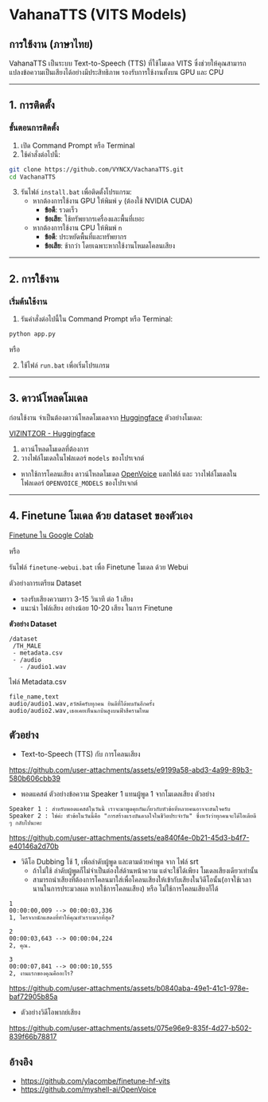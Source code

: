 # VahanaTTS (VITS Models)

## การใช้งาน (ภาษาไทย)

VahanaTTS เป็นระบบ Text-to-Speech (TTS) ที่ใช้โมเดล VITS ซึ่งช่วยให้คุณสามารถแปลงข้อความเป็นเสียงได้อย่างมีประสิทธิภาพ รองรับการใช้งานทั้งบน GPU และ CPU

---

## 1. การติดตั้ง

### ขั้นตอนการติดตั้ง
1. เปิด Command Prompt หรือ Terminal
2. ใช้คำสั่งต่อไปนี้:

```sh
git clone https://github.com/VYNCX/VachanaTTS.git
cd VachanaTTS
```

3. รันไฟล์ `install.bat` เพื่อติดตั้งโปรแกรม:
   - หากต้องการใช้งาน GPU ให้พิมพ์ `y` (ต้องใช้ NVIDIA CUDA)
     - **ข้อดี**: รวดเร็ว
     - **ข้อเสีย**: ใช้ทรัพยากรเครื่องและพื้นที่เยอะ
   - หากต้องการใช้งาน CPU ให้พิมพ์ `n`
     - **ข้อดี**: ประหยัดพื้นที่และทรัพยากร
     - **ข้อเสีย**: ช้ากว่า โดยเฉพาะหากใช้งานโหมดโคลนเสียง

---

## 2. การใช้งาน

### เริ่มต้นใช้งาน
1. รันคำสั่งต่อไปนี้ใน Command Prompt หรือ Terminal:

```sh
python app.py
```

หรือ

2. ใช้ไฟล์ `run.bat` เพื่อเริ่มโปรแกรม

---

## 3. ดาวน์โหลดโมเดล

ก่อนใช้งาน จำเป็นต้องดาวน์โหลดโมเดลจาก [Huggingface](https://huggingface.co) ตัวอย่างโมเดล:

[VIZINTZOR - Huggingface](https://huggingface.co/VIZINTZOR)

1. ดาวน์โหลดโมเดลที่ต้องการ
2. วางไฟล์โมเดลในโฟลเดอร์ `models` ของโปรเจกต์

- หากใช้การโคลนเสียง ดาวน์โหลดโมเดล [OpenVoice](https://github.com/VYNCX/OpenVoice-WebUI/releases/download/Download/OPENVOICE_MODELS.zip) แตกไฟล์ และ วางไฟล์โมเดลในโฟลเดอร์ `OPENVOICE_MODELS` ของโปรเจกต์
---

## 4. Finetune โมเดล ด้วย dataset ของตัวเอง

[Finetune ใน Google Colab](https://colab.research.google.com/drive/12qbpHnu7wYiTEoqh6_57_KUjp4gJkx2h?usp=sharing)

หรือ 

รันไฟล์ `finetune-webui.bat` เพื่อ Finetune โมเดล ด้วย Webui

ตัวอย่างการเตรียม Dataset 
   - รองรับเสียงความยาว 3-15 วินาที ต่อ 1 เสียง
   - แนะนำ ไฟล์เสียง อย่างน้อย 10-20 เสียง ในการ Finetune

**ตัวอย่าง Dataset** 
```text
/dataset
 /TH_MALE
 - metadata.csv
 - /audio
   - /audio1.wav
```
ไฟล์ Metadata.csv

```text
file_name,text
audio/audio1.wav,สวัสดีครับทุกคน ยินดีที่ได้พบกันอีกครั้ง
audio/audio2.wav,เธอเคยเห็นนกบินสูงบนฟ้าสีครามไหม
```

## ตัวอย่าง
- Text-to-Speech (TTS) กับ การโคลนเสียง

https://github.com/user-attachments/assets/e9199a58-abd3-4a99-89b3-580b606cbb39


- พอดแคสต์ ตัวอย่างข้อความ Speaker 1 แทนผู้พูด 1 จากโมเดลเสียง ตัวอย่าง
```text
Speaker 1 : สำหรับพอดแคสต์ในวันนี้ เราจะมาพูดคุยกันเกี่ยวกับหัวข้อที่หลายคนอาจจะสนใจครับ
Speaker 2 : ใช่ค่ะ หัวข้อในวันนี้คือ "การสร้างแรงบันดาลใจในชีวิตประจำวัน" ซึ่งหวังว่าทุกคนจะได้ไอเดียดี ๆ กลับไปนะคะ
```

https://github.com/user-attachments/assets/ea840f4e-0b21-45d3-b4f7-e40146a2d70b


- วิดีโอ Dubbing ใช้ 1, เพื่อลำดับผู้พูด และตามด้วยคำพูด จาก ไฟล์ srt
   - ถ้าไม่ใช้ ลำดับผู้พูดก็ไม่จำเป็นต่องใส่ด้านหน้าความ แต่จะใช้ได้เพียง โมเดลเสียงเดียวเท่านั้น
   - สามารถนำเสียงที่ต้องการโคลนมาใส่เพื่อโคลนเสียงให้เข้ากับเสียงในวิดีโอนั้น(อาจใช้เวลานานในการประมวลผล หากใช้การโคลนเสียง) หรือ ไม่ใช้การโคลนเสียงก็ได้
     
```srt
1
00:00:00,009 --> 00:00:03,336
1, ใครจากนักแสดงที่ทำให้คุณหัวเราะมากที่สุด?

2
00:00:03,643 --> 00:00:04,224
2, คุณ.

3
00:00:07,841 --> 00:00:10,555
2, งานแรกของคุณคืออะไร?
```

https://github.com/user-attachments/assets/b0840aba-49e1-41c1-978e-baf72905b85a


- ตัวอย่างวิดีโอพากย์เสียง

https://github.com/user-attachments/assets/075e96e9-835f-4d27-b502-839f66b78817


## อ้างอิง

- https://github.com/ylacombe/finetune-hf-vits
- https://github.com/myshell-ai/OpenVoice






